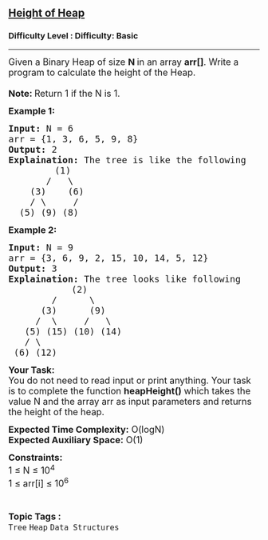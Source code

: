 <h2><a href="https://www.geeksforgeeks.org/problems/height-of-heap5025/1?itm_source=geeksforgeeks&itm_medium=article&itm_campaign=bottom_sticky_on_article">Height of Heap</a></h2><h3>Difficulty Level : Difficulty: Basic</h3><hr><div class="problems_problem_content__Xm_eO"><p><span style="font-size: 18px;">Given a Binary Heap of size <strong>N </strong>in an array <strong>arr[]</strong>.&nbsp;Write a program to calculate the height of the Heap.<br><br><strong>Note:&nbsp;</strong>Return 1 if the N is 1.<br></span></p>
<p><strong><span style="font-size: 18px;">Example 1:</span></strong></p>
<pre><span style="font-size: 18px;"><strong>Input:</strong> N = 6
arr = {1, 3, 6, 5, 9, 8}
<strong>Output:</strong> 2
<strong>Explaination:</strong> The tree is like the following</span>
           <span style="font-size: 18px;">(1)
       /   \
    (3)    (6)
    / \     /
  (5) (9) (8)</span></pre>
<p><strong><span style="font-size: 18px;">Example 2:</span></strong></p>
<pre><span style="font-size: 18px;"><strong>Input:</strong> N = 9
arr = {3, 6, 9, 2, 15, 10, 14, 5, 12}
<strong>Output:</strong> 3
<strong>Explaination:</strong> The tree looks like following</span>
               <span style="font-size: 18px;">(2)
        /      \
      (3)      (9)
     /  \     /   \
   (5) (15) (10) (14)
   / \
 (6) (12)</span></pre>
<p><span style="font-size: 18px;"><strong>Your Task:</strong><br>You do not need to read input or print anything. Your task is to complete the function <strong>heapHeight()</strong> which takes the value N and the array arr as input parameters and returns the height of the heap.</span></p>
<p><span style="font-size: 18px;"><strong>Expected Time Complexity:</strong> O(logN)<br><strong>Expected Auxiliary Space:</strong> O(1)</span></p>
<p><span style="font-size: 18px;"><strong>Constraints:</strong><br>1 ≤ N ≤ 10<sup>4</sup><br>1&nbsp;≤ arr[i]&nbsp;≤ 10<sup>6</sup></span></p></div><br><p><span style=font-size:18px><strong>Topic Tags : </strong><br><code>Tree</code>&nbsp;<code>Heap</code>&nbsp;<code>Data Structures</code>&nbsp;